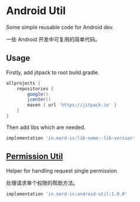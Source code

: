 # Android Util
Some simple reusable code for Android dev.

一些 Android 开发中可复用的简单代码。

## Usage

Firstly, add jitpack to root build.gradle.

```groovy
allprojects {
    repositories {
        google()
        jcenter()
        maven { url 'https://jitpack.io' }
    }
}
```

Then add libs which are needed.

```groovy
implementation 'in.nerd-is:lib-name:-lib-version'
```

## [Permission Util](https://github.com/Loong-T/android-util/tree/master/permission_util)
Helper for handling request single permission.

处理请求单个权限的帮助方法。

```groovy
implementation 'in.nerd-is:android-util:1.0.0'
```

